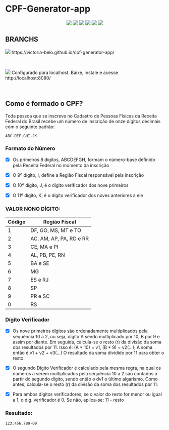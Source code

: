 # CPF-Generator-app

<p align="center">
  <img src="https://img.shields.io/badge/Node.js-%238A4182?style=for-the-badge&logo=node.js&logoColor=white" />  
  <img src = "https://img.shields.io/badge/javascript-%23323330.svg?style=for-the-badge&logo=javascript&logoColor=%23F7DF1E"/>
  <img src="https://img.shields.io/badge/html5-%23E34F26.svg?style=for-the-badge&logo=html5&logoColor=white" />
  <img src="https://img.shields.io/badge/css-%231572B6.svg?style=for-the-badge&logo=css3&logoColor=white" />
  <img src="https://img.shields.io/badge/CONCLUÍDO-green?logo=github&label=STATUS" />
   <img src="https://img.shields.io/badge/ON-green?logo=github&label=GITPAGE" />
</p>

## BRANCHS
<p><img src="https://img.shields.io/badge/MAIN-8A2BE2?logo=git&label=BRANCH&labelColor=white"/> https://victoria-belo.github.io/cpf-generator-app/</p>
<br>
<p><img src="https://img.shields.io/badge/DEV-8A2BE2?logo=git&label=BRANCH&labelColor=white" /> Configurado para localhost. Baixe, instale e acesse http://localhost:8080/ </p>
<br>

## Como é formado o CPF?

Toda pessoa que se inscreve no Cadastro de Pessoas Físicas da Receita Federal do Brasil recebe um número de inscrição de onze dígitos decimais com o seguinte padrão: 

```plaintext
ABC.DEF.GHI-JK
```

### Formato do Número

- [x] Os primeiros 8 dígitos, ABCDEFGH, formam o número-base definido pela Receita Federal no momento da inscrição
- [x] O 9º dígito, I, define a Região Fiscal responsável pela inscrição
- [x] O 10º dígito, J, é o dígito verificador dos nove primeiros
- [x] O 11º dígito, K, é o dígito verificador dos noves anteriores a ele 


### VALOR NONO DÍGITO:

| Código | Região Fiscal                |
|--------|-----------------------------|
| 1      | DF, GO, MS, MT e TO          |
| 2      | AC, AM, AP, PA, RO e RR      |
| 3      | CE, MA e PI                  |
| 4      | AL, PB, PE, RN               |
| 5      | BA e SE                      |
| 6      | MG                            |
| 7      | ES e RJ                      |
| 8      | SP                            |
| 9      | PR e SC                      |
| 0      | RS                            |


### Dígito Verificador

- [x] Os nove primeiros dígitos são ordenadamente multiplicados pela sequência 10 a 2, ou seja, dígito A sendo multiplicado por 10, B por 9 e assim por diante. Em seguida, calcula-se o resto (r) da divisão da soma dos resultados por 11. Isso é:
      (A * 10) = v1, (B * 9) = v2(...); A soma então é v1 + v2 + v3(...)
      O resultado da soma dividido por 11 para obter o resto.

- [x]  O segundo Dígito Verificador é calculado pela mesma regra, na qual os números a serem multiplicados pela sequência 10 a 2 são contados a partir do segundo dígito, sendo então o dv1 o último algarismo.  Como antes, calcula-se o resto (r) da divisão da soma dos resultados por 11.

- [x] Para ambos dígitos verificadores, se o valor do resto for menor ou igual a 1, o dig. verificador é 0. Se não, aplica-se: 11 - resto 


### Resultado:
```plaintext
123.456.789-09
```

